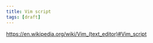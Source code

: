 ```yaml
---
title: Vim script
tags: [draft]
---
```


<https://en.wikipedia.org/wiki/Vim_(text_editor)#Vim_script>
